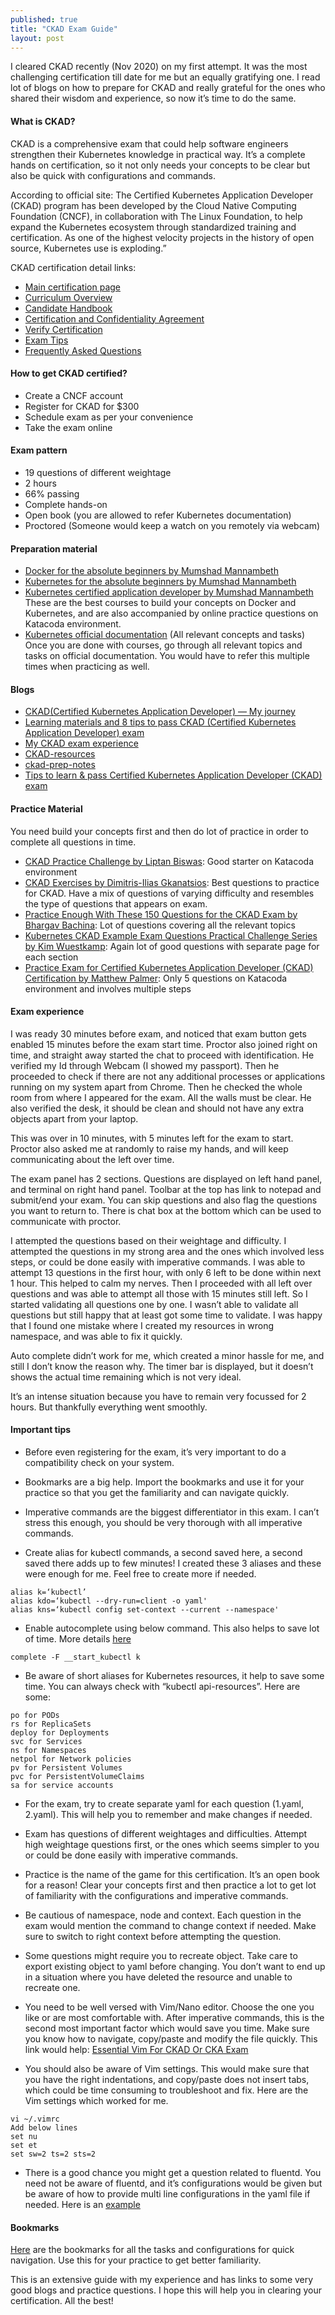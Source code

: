 ```yaml
---
published: true
title: "CKAD Exam Guide"
layout: post
---
```


I cleared CKAD recently (Nov 2020) on my first attempt. It was the most challenging certification till date for me but an equally gratifying one. I read lot of blogs on how to prepare for CKAD and really grateful for the ones who shared their wisdom and experience, so now it’s time to do the same.

#### What is CKAD?
CKAD is a comprehensive exam that could help software engineers strengthen their Kubernetes knowledge in practical way. It’s a complete hands on certification, so it not only needs your concepts to be clear but also be quick with configurations and commands.

According to official site:
The Certified Kubernetes Application Developer (CKAD) program has been developed by the Cloud Native Computing Foundation (CNCF), in collaboration with The Linux Foundation, to help expand the Kubernetes ecosystem through standardized training and certification. As one of the highest velocity projects in the history of open source, Kubernetes use is exploding.”


CKAD certification detail links:
* <a href="https://www.cncf.io/certification/ckad/" target="_blank">Main certification page</a> 
* <a href="https://github.com/cncf/curriculum" target="_blank">Curriculum Overview</a>
* <a href="https://training.linuxfoundation.org/go/cka-ckad-candidate-handbook" target="_blank">Candidate Handbook</a>
* <a href="http://training.linuxfoundation.org/go/CNCF-certification-and-confidentiality-agreement" target="_blank">Certification and Confidentiality Agreement</a>
* <a href="https://training.linuxfoundation.org/certification/verify-certifications" target="_blank">Verify Certification</a>
* <a href="http://training.linuxfoundation.org/go//Important-Tips-CKA-CKAD" target="_blank">Exam Tips</a>
* <a href="http://training.linuxfoundation.org/go/cka-ckad-faq" target="_blank">Frequently Asked Questions</a>


#### How to get CKAD certified?
* Create a CNCF account
* Register for CKAD for $300
* Schedule exam as per your convenience 
* Take the exam online

#### Exam pattern
* 19 questions of different weightage
* 2 hours 
* 66% passing
* Complete hands-on 
* Open book (you are allowed to refer Kubernetes documentation)
* Proctored (Someone would keep a watch on you remotely via webcam)


#### Preparation material

* <a href="https://www.udemy.com/share/101Xlm/" target="_blank">Docker for the absolute beginners by Mumshad Mannambeth</a>
* <a href="https://www.udemy.com/share/1013LO/" target="_blank">Kubernetes for the absolute beginners by Mumshad Mannambeth</a>
* <a href="https://www.udemy.com/share/1013BQ/" target="_blank">Kubernetes certified application developer by Mumshad Mannambeth</a>
These are the best courses to build your concepts on Docker and Kubernetes, and are also accompanied by online practice questions on Katacoda environment.
* <a href="https://kubernetes.io/docs/home/" target="_blank">Kubernetes official documentation</a> (All relevant concepts and tasks)
Once you are done with courses, go through all relevant topics and tasks on official documentation. You would have to refer this multiple times when practicing as well.


#### Blogs

* <a href="https://medium.com/@harioverhere/ckad-certified-kubernetes-application-developer-my-journey-3afb0901014" target="_blank">CKAD(Certified Kubernetes Application Developer) — My journey</a>
* <a href="https://wely-lau.net/2020/03/23/learning-materials-and-8-tips-to-pass-ckad-certified-kubernetes-application-developer-exam/" target="_blank">Learning materials and 8 tips to pass CKAD (Certified Kubernetes Application Developer) exam</a>
* <a href="https://www.linkedin.com/pulse/my-ckad-exam-experience-atharva-chauthaiwale/" target="_blank">My CKAD exam experience</a>
* <a href="https://github.com/lucassha/CKAD-resources" target="_blank">CKAD-resources</a>
* <a href="https://github.com/twajr/ckad-prep-notes" target="_blank">ckad-prep-notes</a>
* <a href="https://medium.com/chotot/tips-tricks-to-pass-certified-kubernetes-application-developer-ckad-exam-67c9e1b32e6e" target="_blank">Tips to learn & pass Certified Kubernetes Application Developer (CKAD) exam</a>



#### Practice Material
You need build your concepts first and then do lot of practice in order to complete all questions in time.

* <a href="https://www.katacoda.com/liptanbiswas/courses/ckad-practice-challenges" target="_blank">CKAD Practice Challenge by Liptan Biswas</a>: Good starter on Katacoda environment
* <a href="https://github.com/dgkanatsios/CKAD-exercises" target="_blank">CKAD Exercises by Dimitris-Ilias Gkanatsios</a>: Best questions to practice for CKAD. Have a mix of questions of varying difficulty and resembles the type of questions that appears on exam.
* <a href="https://medium.com/bb-tutorials-and-thoughts/practice-enough-with-these-questions-for-the-ckad-exam-2f42d1228552" target="_blank">Practice Enough With These 150 Questions for the CKAD Exam by Bhargav Bachina</a>: Lot of questions covering all the relevant topics
* <a href="https://codeburst.io/kubernetes-ckad-weekly-challenges-overview-and-tips-7282b36a2681?gi=80078482862b" target="_blank">Kubernetes CKAD Example Exam Questions Practical Challenge Series by Kim Wuestkamp</a>: Again lot of good questions with separate page for each section
* <a href="https://www.katacoda.com/fabito/scenarios/ckad" target="_blank">Practice Exam for Certified Kubernetes Application Developer (CKAD) Certification by Matthew Palmer</a>: Only 5 questions on Katacoda environment and involves multiple steps


#### Exam experience
I was ready 30 minutes before exam, and noticed that exam button gets enabled 15 minutes before the exam start time. Proctor also joined right on time, and straight away started the chat to proceed with identification. He verified my Id through Webcam (I showed my passport). Then he proceeded to check if there are not any additional processes or applications running on my system apart from Chrome.
Then he checked the whole room from where I appeared for the exam. All the walls must be clear. He also verified the desk, it should be clean and should not have any extra objects apart from your laptop.

This was over in 10 minutes, with 5 minutes left for the exam to start.
Proctor also asked me at randomly to raise my hands, and will keep communicating about the left over time.

The exam panel has 2 sections. Questions are displayed on left hand panel, and terminal on right hand panel. Toolbar at the top has link to notepad and submit/end your exam. You can skip questions and also flag the questions you want to return to. There is chat box at the bottom which can be used to communicate with proctor.


I attempted the questions based on their weightage and difficulty. I attempted the questions in my strong area and the ones which involved less steps, or could be done easily with imperative commands. I was able to attempt 13 questions in the first hour, with only 6 left to be done within next 1 hour. This helped to calm my nerves. Then I proceeded with all left over questions and was able to attempt all those with 15 minutes still left. So I started validating all questions one by one. I wasn’t able to validate all questions but still happy that at least got some time to validate. I was happy that I found one mistake where I created my resources in wrong namespace, and was able to fix it quickly.

Auto complete didn’t work for me, which created a minor hassle for me, and still I don’t know the reason why.
The timer bar is displayed, but it doesn’t shows the actual time remaining which is not very ideal.

It’s an intense situation because you have to remain very focussed for 2 hours. But thankfully everything went smoothly. 



#### Important tips

- Before even registering for the exam, it’s very important to do a compatibility check on your system.

- Bookmarks are a big help. Import the bookmarks and use it for your practice so that you get the familiarity and can navigate quickly.

- Imperative commands are the biggest differentiator in this exam. I can’t stress this enough, you should be very thorough with all imperative commands.

- Create alias for kubectl commands, a second saved here, a second saved there adds up to few minutes! I created these 3 aliases and these were enough for me. Feel free to create more if needed.

```
alias k=‘kubectl’
alias kdo=‘kubectl --dry-run=client -o yaml'
alias kns=‘kubectl config set-context --current --namespace'
```

- Enable autocomplete using below command. This also helps to save lot of time. More details <a href="https://kubernetes.io/docs/reference/kubectl/cheatsheet/#kubectl-autocomplete" target="_blank">here</a>

```
complete -F __start_kubectl k
```

- Be aware of short aliases for Kubernetes resources, it help to save some time. You can always check with “kubectl api-resources”. Here are some:

```
po for PODs
rs for ReplicaSets
deploy for Deployments
svc for Services
ns for Namespaces
netpol for Network policies
pv for Persistent Volumes
pvc for PersistentVolumeClaims 
sa for service accounts
```

- For the exam, try to create separate yaml for each question (1.yaml, 2.yaml). This will help you to remember and make changes if needed.

- Exam has questions of different weightages and difficulties. Attempt high weightage questions first, or the ones which seems simpler to you or could be done easily with imperative commands.

- Practice is the name of the game for this certification. It’s an open book for a reason! Clear your concepts first and then practice a lot to get lot of familiarity with the configurations and imperative commands.

- Be cautious of namespace, node and context. Each question in the exam would mention the command to change context if needed. Make sure to switch to right context before attempting the question.

- Some questions might require you to recreate object. Take care to export existing object to yaml before changing. You don’t want to end up in a situation where you have deleted the resource and unable to recreate one.

- You need to be well versed with Vim/Nano editor. Choose the one you like or are most comfortable with. After imperative commands, this is the second most important factor which would save you time. Make sure you know how to navigate, copy/paste and modify the file quickly. This link would help: <a href="https://blog.codonomics.com/2019/09/essential-vim-for-ckad-or-cka-exam.html" target="_blank">Essential Vim For CKAD Or CKA Exam</a>

- You should also be aware of Vim settings. This would make sure that you have the right indentations, and copy/paste does not insert tabs, which could be time consuming to troubleshoot and fix. Here are the Vim settings which worked for me.

```
vi ~/.vimrc
Add below lines
set nu
set et
set sw=2 ts=2 sts=2
```

- There is a good chance you might get a question related to fluentd. You need not be aware of fluentd, and it’s configurations would be given but be aware of how to provide multi line configurations in the yaml file if needed. Here is an <a href="https://kubernetes.io/docs/concepts/cluster-administration/logging/#using-a-sidecar-container-with-the-logging-agent" target="_blank">example</a>


#### Bookmarks
[Here](https://github.com/vishalsinha21/ckad-exam-guide/blob/master/ckad_bookmarks.html)  are the bookmarks for all the tasks and configurations for quick navigation. Use this for your practice to get better familiarity.

This is an extensive guide with my experience and has links to some very good blogs and practice questions. I hope this will help you in clearing your certification. All the best!